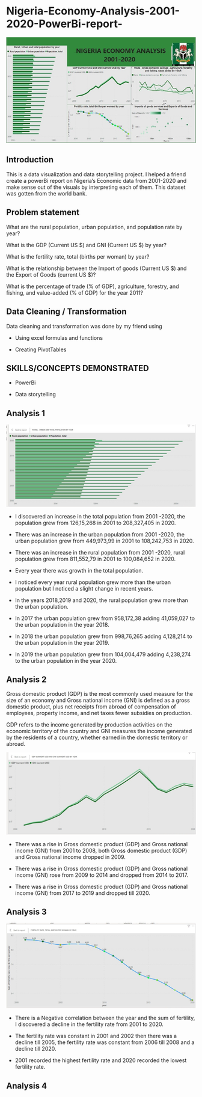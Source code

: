 # Nigeria-Economy-Analysis-2001-2020-PowerBi-report-

![](https://github.com/bellaTHEanalyst/Nigeria-Economy-Analysis-2001-2020-PowerBi-report-/blob/main/Nigeria%20economy%20analysis.jpg)
## Introduction

 This is a  data visualization and data storytelling project. I helped a friend create a powerBi report on Nigeria’s Economic data from 2001-2020 and make sense out of the visuals by interpreting each of them. This dataset was gotten from the world bank.
 
## Problem statement 

What are the rural population, urban population, and population rate by year?

What is the GDP (Current US $) and GNI (Current US $) by year?

What is the fertility rate, total (births per woman) by year?


What is the relationship between the Import of goods (Current US $) and the Export of Goods (current US $)?

What is the percentage of trade (% of GDP), agriculture, forestry, and fishing, and value-added (% of GDP) for the year 2011?

## Data Cleaning / Transformation

Data cleaning and transformation was done by my friend using

- Using excel formulas and functions

- Creating   PivotTables

## SKILLS/CONCEPTS DEMONSTRATED

- PowerBi

- Data storytelling 


## Analysis 1

![](https://github.com/bellaTHEanalyst/Nigeria-Economy-Analysis-2001-2020-PowerBi-report-/blob/main/Nigeria%20Economy%20viz%201.jpg)

- I discovered an increase in the total population from 2001 -2020, the population grew from 126,15,268 in 2001 to 208,327,405 in 2020.

- There was an increase in the urban population from 2001 -2020, the urban population grew from 449,973,99 in 2001 to 108,242,753 in 2020.

- There was  an increase in the rural population from 2001 -2020, rural population grew from 811,552,79 in 2001 to 100,084,652 in 2020.

- Every year there was growth in the total population.

- I noticed every year rural population grew more than the urban population but I noticed a slight change in recent years.

-  In the years 2018,2019 and 2020, the rural population grew more than the urban population.

- In 2017 the urban population grew from 958,172,38 adding 41,059,027 to the urban population in the year 2018.

- In 2018 the urban population grew   from 998,76,265   adding 4,128,214 to the urban population in the year 2019.

- In 2019 the urban population grew from 104,004,479 adding 4,238,274 to the urban population in the year 2020.


## Analysis 2

Gross domestic product (GDP) is the most commonly used measure for the size of an economy and Gross national income (GNI) is defined as a gross domestic product, plus net receipts from abroad of compensation of employees, property income, and net taxes fewer subsidies on production.

 GDP refers to the income generated by production activities on the economic territory of the country and GNI measures the income generated by the residents of a country, whether earned in the domestic territory or abroad.
 
 ![](https://github.com/bellaTHEanalyst/Nigeria-Economy-Analysis-2001-2020-PowerBi-report-/blob/main/nigeria%20Economy%20viz%202.jpg)
 
- There was a rise in Gross domestic product (GDP) and Gross national income (GNI) from 2001 to 2008,
both Gross domestic product (GDP) and Gross national income dropped in 2009.

- There was a rise in Gross domestic product (GDP) and Gross national income (GNI) rose from 2009 to 2014 and dropped from 2014 to 2017.

- There was a rise in Gross domestic product (GDP) and Gross national income (GNI) from 2017 
  to 2019 and dropped till 2020.

## Analysis 3

![](https://github.com/bellaTHEanalyst/Nigeria-Economy-Analysis-2001-2020-PowerBi-report-/blob/main/Nigeria%20economy%20viz%203.jpg)

- There is a Negative correlation between the year and the sum of fertility, I discovered a decline in the fertility rate from 2001 to 2020.

- The fertility rate was constant in 2001 and 2002 then there was a decline till 2005, the fertility rate was constant from 2006 till 2008  and a decline till 2020.

-  2001 recorded the highest fertility rate and 2020 recorded the lowest fertility rate.

## Analysis 4

![]()








